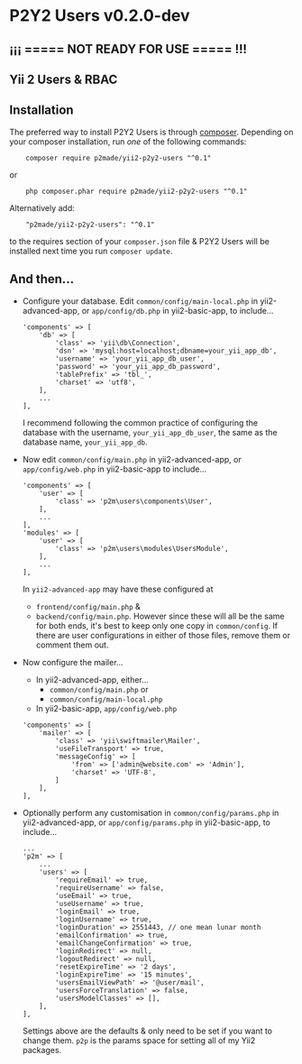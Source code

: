 P2Y2 Users v0.2.0-dev
==========

## ¡¡¡ ===== NOT READY FOR USE ===== !!!

## Yii 2 Users & RBAC

## Installation

The preferred way to install P2Y2 Users is through
[composer](http://getcomposer.org/download/). Depending on your composer
installation, run *one* of the following commands:

```
	composer require p2made/yii2-p2y2-users "^0.1"
```

or

```
	php composer.phar require p2made/yii2-p2y2-users "^0.1"
```

Alternatively add:

```
	"p2made/yii2-p2y2-users": "^0.1"
```

to the requires section of your `composer.json` file & P2Y2 Users will be
installed next time you run `composer update`.



And then...
-----------

*	Configure your database. Edit
	`common/config/main-local.php` in yii2-advanced-app, or
	`app/config/db.php` in yii2-basic-app, to include...

	```
	'components' => [
		'db' => [
			'class' => 'yii\db\Connection',
			'dsn' => 'mysql:host=localhost;dbname=your_yii_app_db',
			'username' => 'your_yii_app_db_user',
			'password' => 'your_yii_app_db_password',
			'tablePrefix' => 'tbl_',
			'charset' => 'utf8',
		],
		...
	],
	```

	I recommend following the common practice of configuring the database with the username, `your_yii_app_db_user`, the same as the database name, `your_yii_app_db`.

*	Now edit `common/config/main.php` in yii2-advanced-app, or `app/config/web.php` in yii2-basic-app
to include...

	```
	'components' => [
		'user' => [
			'class' => 'p2m\users\components\User',
		],
		...
	],
	'modules' => [
		'user' => [
			'class' => 'p2m\users\modules\UsersModule',
		],
		...
	],
	```

	In `yii2-advanced-app` may have these configured at
	- `frontend/config/main.php` &
	- `backend/config/main.php`.
	However since these will all be the same for both ends,
	it's best to keep only one copy in `common/config`. If there are user configurations in either of those files, remove them or comment them out.

*	Now configure the mailer...
	- In yii2-advanced-app, either...
		+ `common/config/main.php` or
		+ `common/config/main-local.php`
	- In yii2-basic-app, `app/config/web.php`

	```
	'components' => [
		'mailer' => [
			'class' => 'yii\swiftmailer\Mailer',
			'useFileTransport' => true,
			'messageConfig' => [
				'from' => ['admin@website.com' => 'Admin'],
				'charset' => 'UTF-8',
			]
		],
	],
	```

*	Optionally perform any customisation in
	`common/config/params.php` in yii2-advanced-app, or
	`app/config/params.php` in yii2-basic-app, to include...

	```
	...
	'p2m' => [
		...
		'users' => [
			'requireEmail' => true,
			'requireUsername' => false,
			'useEmail' => true,
			'useUsername' => true,
			'loginEmail' => true,
			'loginUsername' => true,
			'loginDuration' => 2551443, // one mean lunar month
			'emailConfirmation' => true,
			'emailChangeConfirmation' => true,
			'loginRedirect' => null,
			'logoutRedirect' => null,
			'resetExpireTime' => '2 days',
			'loginExpireTime' => '15 minutes',
			'usersEmailViewPath' => '@user/mail',
			'usersForceTranslation' => false,
			'usersModelClasses' => [],
		],
	],
	```

	Settings above are the defaults & only need to be set if you want to change them.
	`p2p` is the params space for setting all of my Yii2 packages.


